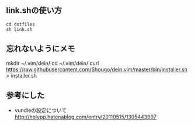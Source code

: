 ## link.shの使い方
```
cd dotfiles
sh link.sh

```

## 忘れないようにメモ
mkdir ~/.vim/dein/
cd ~/.vim/dein/
curl https://raw.githubusercontent.com/Shougo/dein.vim/master/bin/installer.sh > installer.sh


## 参考にした
- vundleの設定について
http://holypp.hatenablog.com/entry/20110515/1305443997

